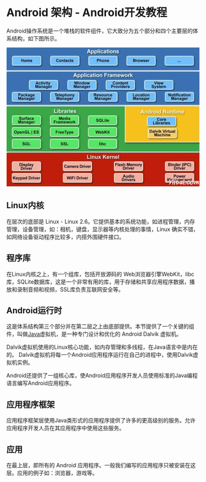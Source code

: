 # Android 架构 - Android开发教程

Android操作系统是一个堆栈的软件组件，它大致分为五个部分和四个主要层的体系结构，如下图所示。

![Android Architecture](../img/203454J08-0.jpg)

## Linux内核

在层次的底部是 Linux - Linux 2.6。它提供基本的系统功能，如进程管理，内存管理，设备管理，如：相机，键盘，显示器等内核处理的事情，Linux 确实不错，如网络设备驱动程序比较多，内搭外围硬件接口。

## 程序库

在Linux内核之上，有一个组库，包括开放源码的 Web浏览器引擎WebKit，libc库，SQLite数据库，这是一个非常有用的库，用于存储和共享应用程序数据，播放和录制音频和视频，SSL库负责互联网安全等。

## Android运行时

这是体系结构第三个部分并在第二层之上由底部提供。本节提供了一个关键的组件，叫做[Java](http://www.yiibai.com/java)虚拟机，是一种专门设计和优化的 Android Dalvik 虚拟机。

Dalvik虚拟机使用的Linux核心功能，如内存管理和多线程，在Java语言中是内在的。 Dalvik虚拟机将每一个Android应用程序运行在自己的进程中，使用Dalvik虚拟机实例。

Android还提供了一组核心库，使Android应用程序开发人员使用标准的Java编程语言编写Android应用程序。

## 应用程序框架

应用程序框架层使用Java类形式的应用程序提供了许多的更高级别的服务。允许应用程序开发人员在其应用程序中使用这些服务。

## 应用

在最上层，即所有的 Android 应用程序。一般我们编写的应用程序只被安装在这层。应用的例子如：浏览器，游戏等。

 